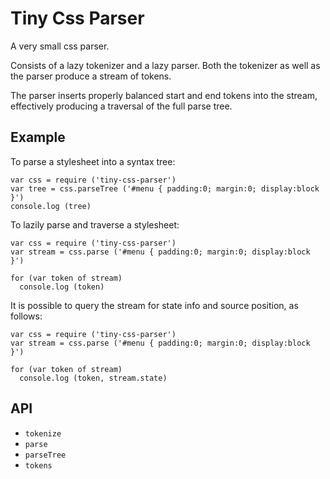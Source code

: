 Tiny Css Parser
===============

A very small css parser. 

Consists of a lazy tokenizer and a lazy parser. 
Both the tokenizer as well as the parser produce a stream of tokens.

The parser inserts properly balanced start and end tokens into the stream,
effectively producing a traversal of the full parse tree. 

Example
-------

To parse a stylesheet into a syntax tree:

	var css = require ('tiny-css-parser')
	var tree = css.parseTree ('#menu { padding:0; margin:0; display:block }')
	console.log (tree)


To lazily parse and traverse a stylesheet:

	var css = require ('tiny-css-parser')
	var stream = css.parse ('#menu { padding:0; margin:0; display:block }')

	for (var token of stream)
	  console.log (token)


It is possible to query the stream for state info and source position,
as follows:

	var css = require ('tiny-css-parser')
	var stream = css.parse ('#menu { padding:0; margin:0; display:block }')
	
	for (var token of stream)
	  console.log (token, stream.state)



API
---

- `tokenize`
- `parse`
- `parseTree`
- `tokens`

